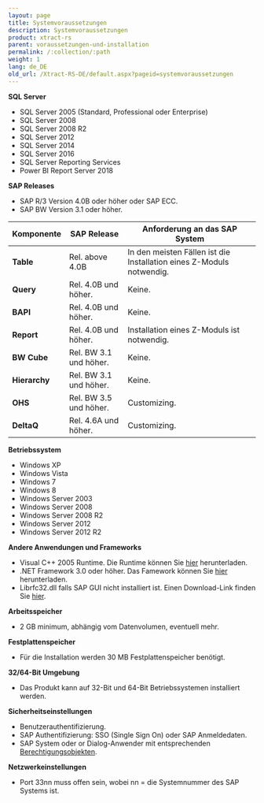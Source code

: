 ```yaml
---
layout: page
title: Systemvoraussetzungen
description: Systemvoraussetzungen
product: xtract-rs
parent: voraussetzungen-und-installation
permalink: /:collection/:path
weight: 1
lang: de_DE
old_url: /Xtract-RS-DE/default.aspx?pageid=systemvoraussetzungen
---
```


**SQL Server**
 	
- SQL Server 2005 (Standard, Professional oder Enterprise)
- SQL Server 2008
- SQL Server 2008 R2
- SQL Server 2012
- SQL Server 2014
- SQL Server 2016
- SQL Server Reporting Services
- Power BI Report Server 2018

**SAP Releases**
 	
- SAP R/3 Version 4.0B oder höher oder SAP ECC.
- SAP BW Version 3.1 oder höher.

| Komponente    | SAP Release            | Anforderung an das SAP System                                        |
|---------------|------------------------|----------------------------------------------------------------------|
| **Table**     | Rel. above 4.0B        | In den meisten Fällen ist die Installation eines Z-Moduls notwendig. |
| **Query**     | Rel. 4.0B und höher.   | Keine.                                                               |
| **BAPI**      | Rel. 4.0B und höher.   | Keine.                                                               |
| **Report**    | Rel. 4.0B und höher.   | Installation eines Z-Moduls ist notwendig.                           |
| **BW Cube**   | Rel. BW 3.1 und höher. | Keine.                                                               |
| **Hierarchy** | Rel. BW 3.1 und höher. | Keine.                                                               |
| **OHS**       | Rel. BW 3.5 und höher. | Customizing.                                                         |
| **DeltaQ**    | Rel. 4.6A und höher.   | Customizing.                                                         |

**Betriebssystem**
 	
- Windows XP
- Windows Vista
- Windows 7
- Windows 8
- Windows Server 2003
- Windows Server 2008
- Windows Server 2008 R2
- Windows Server 2012
- Windows Server 2012 R2

**Andere Anwendungen und Frameworks**
 	
- Visual C++ 2005 Runtime. Die Runtime können Sie [hier]() herunterladen.
- .NET Framework 3.0 oder höher. Das Famework können Sie [hier]() herunterladen.
- Librfc32.dll falls SAP GUI nicht installiert ist. Einen Download-Link finden Sie [hier]().

**Arbeitsspeicher**
 	
- 2 GB minimum, abhängig vom Datenvolumen, eventuell mehr.

**Festplattenspeicher**
 	
- Für die Installation werden 30 MB Festplattenspeicher benötigt.

**32/64-Bit Umgebung**
 	
- Das Produkt kann auf 32-Bit und 64-Bit Betriebssystemen installiert werden.

**Sicherheitseinstellungen**
 	
- Benutzerauthentifizierung.
- SAP Authentifizierung: SSO (Single Sign On) oder SAP Anmeldedaten.
- SAP System oder or Dialog-Anwender mit entsprechenden [Berechtigungsobjekten]().

**Netzwerkeinstellungen**
 	
- Port 33nn muss offen sein, wobei nn = die Systemnummer des SAP Systems ist.